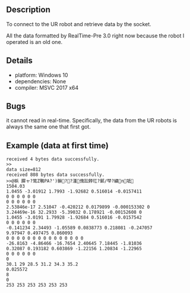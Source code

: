 
## Description

To connect to the UR robot and retrieve data by the socket.

All the data formatted by RealTime-Pre 3.0 right now because the robot I operated is an old one.

## Details

- platform: Windows 10
- dependencies: None
- compiler: MSVC 2017 x64

## Bugs
it cannot read in real-time. Specifically, the data from the UR robots is always the same one that first got.

## Example (data at first time)

``` 
received 4 bytes data successfully.
>>
data size=812
received 808 bytes data successfully.
>>@梹 臎ャ?鸷Z鷒PA?')髍??漌傀訟餑玒?鄡/梺?繍n坻
1504.03
1.0455 -3.01912 1.7993 -1.92682 0.516014 -0.0157411
0 0 0 0 0 0
0 0 0 0 0 0
2.53846e-17 2.51047 -0.420212 0.0179899 -0.000153302 0
3.24469e-16 32.2933 -5.39032 0.178921 -0.00152608 0
1.0455 -3.0191 1.79928 -1.92684 0.516016 -0.0157542
0 0 0 0 0 0
-0.141234 2.34493 -1.05589 0.0838773 0.218081 -0.247057
9.97947 0.497475 0.860093
0 0 0 0 0 0 0 0 0 0 0 0 0 0 0
-26.8163 -4.86466 -16.7654 2.40645 7.18445 -1.81036
0.32087 0.193182 0.603869 -1.22156 1.20834 -1.22965
0 0 0 0 0 0
0
30.1 29 28.5 31.2 34.3 35.2
0.025572
8
0
253 253 253 253 253 253
```